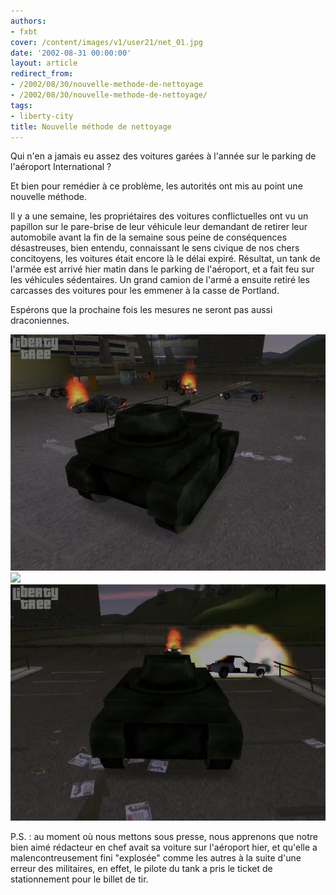```yaml
---
authors:
- fxbt
cover: /content/images/v1/user21/net_01.jpg
date: '2002-08-31 00:00:00'
layout: article
redirect_from:
- /2002/08/30/nouvelle-methode-de-nettoyage
- /2002/08/30/nouvelle-methode-de-nettoyage/
tags:
- liberty-city
title: Nouvelle méthode de nettoyage
---
```



Qui n'en a jamais eu assez des voitures garées à l'année sur le parking de l'aéroport International ?

Et bien pour remédier à ce problème, les autorités ont mis au point une nouvelle méthode.

Il y a une semaine, les propriétaires des voitures conflictuelles ont vu un papillon sur le pare-brise de leur véhicule leur demandant de retirer leur automobile avant la fin de la semaine sous peine de conséquences désastreuses, bien entendu, connaissant le sens civique de nos chers concitoyens, les voitures était encore là le délai expiré. Résultat, un tank de l'armée est arrivé hier matin dans le parking de l'aéroport, et a fait feu sur les véhicules sédentaires. Un grand camion de l'armé a ensuite retiré les carcasses des voitures pour les emmener à la casse de Portland.

Espérons que la prochaine fois les mesures ne seront pas aussi draconiennes.

![](/content/images/v1/user21/net_01.jpg)
![](/content/images/v1/user21/net_02.jpg)
![](/content/images/v1/user21/net_03.jpg)

P.S. : au moment où nous mettons sous presse, nous apprenons que notre bien aimé rédacteur en chef avait sa voiture sur l'aéroport hier, et qu'elle a malencontreusement fini "explosée" comme les autres à la suite d'une erreur des militaires, en effet, le pilote du tank a pris le ticket de stationnement pour le billet de tir.